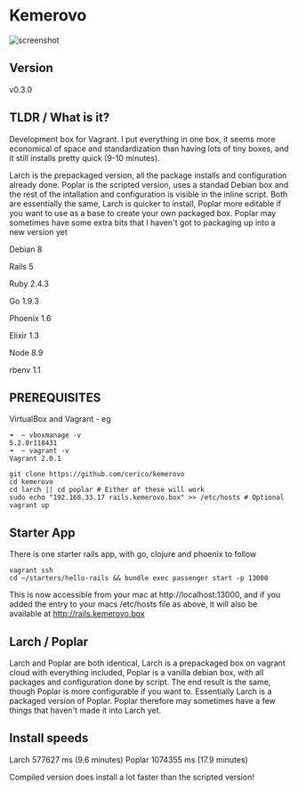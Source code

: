 # Kemerovo

![screenshot](https://s3.eu-west-2.amazonaws.com/io1937/screenshots/kemerovo.jpeg)

## Version

v0.3.0

## TLDR / What is it?

Development box for Vagrant. I put everything in one box, it seems more economical of space and standardization than having lots of tiny boxes, and it still installs pretty quick (9-10 minutes).

Larch is the prepackaged version, all the package installs and configuration already done. Poplar is the scripted version, uses a standad Debian box and the rest of the intallation and configuration is visible in the inline script. Both are essentially the same, Larch is quicker to install, Poplar more editable if you want to use as a base to create your own packaged box. Poplar may sometimes have some extra bits that I haven't got to packaging up into a new version yet

Debian 8

Rails 5

Ruby 2.4.3

Go 1.9.3

Phoenix 1.6

Elixir 1.3

Node 8.9

rbenv 1.1

## PREREQUISITES

VirtualBox and Vagrant - eg

```
➜  ~ vboxmanage -v
5.2.0r118431
➜  ~ vagrant -v
Vagrant 2.0.1
```


```
git clone https://github.com/cerico/kemerovo
cd kemerovo
cd larch || cd poplar # Either of these will work
sudo echo "192.168.33.17 rails.kemerovo.box" >> /etc/hosts # Optional
vagrant up
```

## Starter App

There is one starter rails app, with go, clojure and phoenix to follow

```
vagrant ssh
cd ~/starters/hello-rails && bundle exec passenger start -p 13000
```

This is now accessible from your mac at http://localhost:13000, and if you added the entry to your macs /etc/hosts file as above, it will also be available at http://rails.kemerovo.box

## Larch / Poplar

Larch and Poplar are both identical, Larch is a prepackaged box on vagrant cloud with everything included, Poplar is a vanilla debian box, with all packages and configuration done by script. The end result is the same, though Poplar is more configurable if you want to. Essentially Larch is a packaged version of Poplar. Poplar therefore may sometimes have a few things that haven't made it into Larch yet.

##  Install speeds

Larch   577627 ms (9.6 minutes)
Poplar 1074355 ms (17.9 minutes)

Compiled version does install a lot faster than the scripted version!







